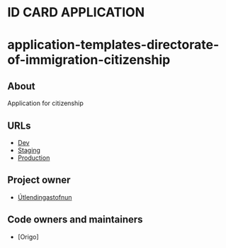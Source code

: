 # ID CARD APPLICATION

# application-templates-directorate-of-immigration-citizenship

## About

Application for citizenship

## URLs

- [Dev](https://beta.dev01.devland.is/umsoknir/rikisborgararettur)
- [Staging]()
- [Production](https://island.is/umsoknir/rikisborgararettur)

## Project owner

- [Útlendingastofnun](https://island.is/s/utlendingastofnun)

## Code owners and maintainers

- [Origo]

